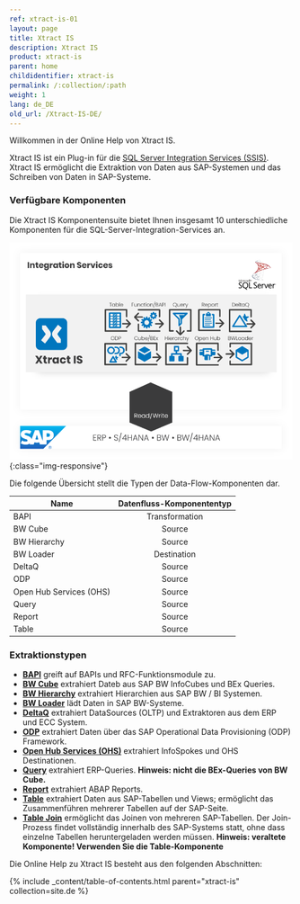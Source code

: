 ```yaml
---
ref: xtract-is-01
layout: page
title: Xtract IS
description: Xtract IS
product: xtract-is
parent: home
childidentifier: xtract-is
permalink: /:collection/:path
weight: 1
lang: de_DE
old_url: /Xtract-IS-DE/
---
```


Willkommen in der Online Help von Xtract IS.

Xtract IS ist ein Plug-in für die [SQL Server Integration Services (SSIS)](https://docs.microsoft.com/en-us/sql/integration-services/sql-server-integration-services).
Xtract IS ermöglicht die Extraktion von Daten aus SAP-Systemen und das Schreiben von Daten in SAP-Systeme.

### Verfügbare Komponenten
Die Xtract IS Komponentensuite bietet Ihnen insgesamt 10 unterschiedliche Komponenten für die SQL-Server-Integration-Services an.

![XIS-Architecture](/img/content/xis/architectures_xis_neu.png){:class="img-responsive"}

Die folgende Übersicht stellt die Typen der Data-Flow-Komponenten dar.

| Name   | Datenfluss-Komponententyp | 
|-------------|:-----:|
| BAPI        | Transformation  | 
| BW Cube     | Source   |  
| BW Hierarchy   | Source |
| BW Loader | Destination |
| DeltaQ      | Source   | 
| ODP         | Source |
| Open Hub Services (OHS) | Source  |  
| Query       | Source   | 
| Report | Source   | 
| Table       | Source   |

### Extraktionstypen

- [**BAPI**](./xtract-is-bapi) greift auf BAPIs und RFC-Funktionsmodule zu.
- [**BW Cube**](./bw-cube) extrahiert Dateb aus SAP BW InfoCubes und BEx Queries.
- [**BW Hierarchy**](./hierarchy) extrahiert Hierarchien aus SAP BW / BI Systemen.
- [**BW Loader**](./bw-loader) lädt Daten in SAP BW-Systeme.
- [**DeltaQ**](./xtract-is-deltaq) extrahiert DataSources (OLTP) und Extraktoren aus dem ERP und ECC System.
- [**ODP**](./odp) extrahiert Daten über das SAP Operational Data Provisioning (ODP) Framework.
- [**Open Hub Services (OHS)**](./open-hub-service) extrahiert InfoSpokes und OHS Destinationen.
- [**Query**](./query) extrahiert ERP-Queries. **Hinweis: nicht die BEx-Queries von BW Cube.** 
- [**Report**](./report) extrahiert ABAP Reports.
- [**Table**](./xtract-is-table) extrahiert Daten aus SAP-Tabellen und Views; ermöglicht das Zusammenführen mehrerer Tabellen auf der SAP-Seite.
- [**Table Join**](./table-join) ermöglicht das Joinen von mehreren SAP-Tabellen. Der Join-Prozess findet vollständig innerhalb des SAP-Systems statt, ohne dass einzelne Tabellen heruntergeladen werden müssen.
**Hinweis: veraltete Komponente! Verwenden Sie die Table-Komponente**

Die Online Help zu Xtract IS besteht aus den folgenden Abschnitten:

{% include _content/table-of-contents.html parent="xtract-is" collection=site.de %}
